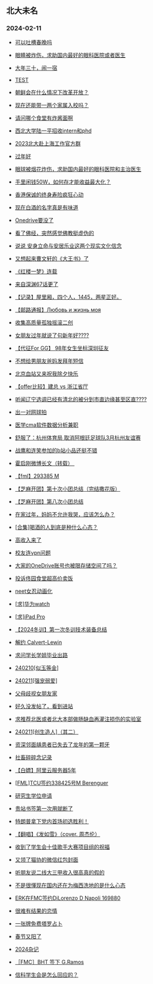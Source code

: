 ## 北大未名 
### 2024-02-11

+ [可以吐槽春晚吗](https://bbs.pku.edu.cn/v2/post-read.php?bid=890&threadid=18747085)

+ [眼睛被炸伤，求助国内最好的眼科医院或者医生](https://bbs.pku.edu.cn/v2/post-read.php?bid=351&threadid=18747220)

+ [大年三十，闹一宿](https://bbs.pku.edu.cn/v2/post-read.php?bid=890&threadid=18747052)

+ [TEST](https://bbs.pku.edu.cn/v2/post-read.php?bid=7&threadid=18655636)

+ [朝鲜会在什么情况下改革开放？](https://bbs.pku.edu.cn/v2/post-read.php?bid=155&threadid=18747141)

+ [现在还能带一两个家属入校吗？](https://bbs.pku.edu.cn/v2/post-read.php?bid=1431&threadid=18747188)

+ [请问哪个食堂有炸酱面啊](https://bbs.pku.edu.cn/v2/post-read.php?bid=1431&threadid=18739604)

+ [西北大学陆一平招收intern和phd](https://bbs.pku.edu.cn/v2/post-read.php?bid=51&threadid=18746500)

+ [2023北大赴上海工作官方群](https://bbs.pku.edu.cn/v2/post-read.php?bid=472&threadid=18573173)

+ [过年好](https://bbs.pku.edu.cn/v2/post-read.php?bid=468&threadid=18747122)

+ [眼球被烟花炸伤，求助国内最好的眼科医院和主治医生](https://bbs.pku.edu.cn/v2/post-read.php?bid=244&threadid=18747221)

+ [手里闲钱50W，如何存才能收益最大化？](https://bbs.pku.edu.cn/v2/post-read.php?bid=249&threadid=18746393)

+ [香港保诚的终身寿险疯狂心动](https://bbs.pku.edu.cn/v2/post-read.php?bid=249&threadid=18744949)

+ [现在白酒的名字真是有味道](https://bbs.pku.edu.cn/v2/post-read.php?bid=606&threadid=18746996)

+ [Onedrive要没了](https://bbs.pku.edu.cn/v2/post-read.php?bid=35&threadid=18744366)

+ [看了佛经，突然感觉佛教挺虚伪的](https://bbs.pku.edu.cn/v2/post-read.php?bid=10&threadid=18745982)

+ [说说 安身立命与安居乐业这两个现实文化信念](https://bbs.pku.edu.cn/v2/post-read.php?bid=10&threadid=18747167)

+ [又想起来曹文轩的《大王书》了](https://bbs.pku.edu.cn/v2/post-read.php?bid=218&threadid=18747082)

+ [《红楼一梦》连载](https://bbs.pku.edu.cn/v2/post-read.php?bid=1475&threadid=18747023)

+ [来自深渊67话更了](https://bbs.pku.edu.cn/v2/post-read.php?bid=108&threadid=18747232)

+ [【记录】屋里厢，四个人，1445，两星正好。](https://bbs.pku.edu.cn/v2/post-read.php?bid=90&threadid=18667701)

+ [【邮路通报】Любовь и жизнь моя](https://bbs.pku.edu.cn/v2/post-read.php?bid=1367&threadid=18736012)

+ [收集高质量孤独摇滚二创](https://bbs.pku.edu.cn/v2/post-read.php?bid=108&threadid=18436377)

+ [女朋友过年就说了句新年好????](https://bbs.pku.edu.cn/v2/post-read.php?bid=36&threadid=18747155)

+ [【代征For GG】 98年女生坐标深圳征友](https://bbs.pku.edu.cn/v2/post-read.php?bid=167&threadid=18747242)

+ [不想给男朋友爸妈发拜年短信](https://bbs.pku.edu.cn/v2/post-read.php?bid=36&threadid=18747166)

+ [北京血站又来祝我除夕快乐](https://bbs.pku.edu.cn/v2/post-read.php?bid=103&threadid=18747076)

+ [【offer比较】建总 vs 浙江省厅](https://bbs.pku.edu.cn/v2/post-read.php?bid=99&threadid=18747086)

+ [听闻辽宁选调已经有清北的被分到市直边缘甚至区直????](https://bbs.pku.edu.cn/v2/post-read.php?bid=99&threadid=18746993)

+ [出一对网球拍](https://bbs.pku.edu.cn/v2/post-read.php?bid=71&threadid=18666012)

+ [医学cma软件数据分析兼职](https://bbs.pku.edu.cn/v2/post-read.php?bid=419&threadid=18747234)

+ [舒服了：杭州体育局 取消阿根廷足球队3月杭州友谊赛](https://bbs.pku.edu.cn/v2/post-read.php?bid=93&threadid=18747091)

+ [战鹰和连笑参加的b站小品还挺不错](https://bbs.pku.edu.cn/v2/post-read.php?bid=643&threadid=18747087)

+ [霍启刚微博长文（转载） ](https://bbs.pku.edu.cn/v2/post-read.php?bid=93&threadid=18746364)

+ [【fml】293385 M](https://bbs.pku.edu.cn/v2/post-read.php?bid=519&threadid=18747250)

+ [【芝麻开团】第十次小团总结（完结撒花版）](https://bbs.pku.edu.cn/v2/post-read.php?bid=696&threadid=18747171)

+ [【芝麻开团】第八次小团总结](https://bbs.pku.edu.cn/v2/post-read.php?bid=696&threadid=18706176)

+ [在家过年，妈妈不允许我哭，应该怎么办？](https://bbs.pku.edu.cn/v2/post-read.php?bid=690&threadid=18746913)

+ [[合集]喝酒的人到底是种什么心态？](https://bbs.pku.edu.cn/v2/post-read.php?bid=690&threadid=18747212)

+ [高收入来了](https://bbs.pku.edu.cn/v2/post-read.php?bid=543&threadid=18747065)

+ [校友连vpn问题](https://bbs.pku.edu.cn/v2/post-read.php?bid=668&threadid=18746335)

+ [大家的OneDrive账号也被限存储空间了吗？](https://bbs.pku.edu.cn/v2/post-read.php?bid=668&threadid=18747058)

+ [投诉佟园食堂超高价卖饭](https://bbs.pku.edu.cn/v2/post-read.php?bid=438&threadid=18747159)

+ [neet女忍动画化](https://bbs.pku.edu.cn/v2/post-read.php?bid=108&threadid=18747260)

+ [[求]华为watch](https://bbs.pku.edu.cn/v2/post-read.php?bid=71&threadid=18746921)

+ [[求]iPad Pro](https://bbs.pku.edu.cn/v2/post-read.php?bid=71&threadid=18745479)

+ [【2024冬训】第一次冬训技术装备总结](https://bbs.pku.edu.cn/v2/post-read.php?bid=224&threadid=18747284)

+ [解约 Calvert-Lewin](https://bbs.pku.edu.cn/v2/post-read.php?bid=519&threadid=18747287)

+ [求问学长学姐毕业出路](https://bbs.pku.edu.cn/v2/post-read.php?bid=99&threadid=18747172)

+ [240210[似玉等金]](https://bbs.pku.edu.cn/v2/post-read.php?bid=104&threadid=18747307)

+ [240211[强宠弱爱]](https://bbs.pku.edu.cn/v2/post-read.php?bid=104&threadid=18747306)

+ [父母歧视女朋友家](https://bbs.pku.edu.cn/v2/post-read.php?bid=52&threadid=18747005)

+ [好久没发帖了，看到进站](https://bbs.pku.edu.cn/v2/post-read.php?bid=130&threadid=18734760)

+ [求推荐北医或者北大本部做肠缺血再灌注损伤的实验室](https://bbs.pku.edu.cn/v2/post-read.php?bid=138&threadid=18747315)

+ [240211[创生造人]（其二）](https://bbs.pku.edu.cn/v2/post-read.php?bid=104&threadid=18747314)

+ [资深邻面龋患者已失去了龙年的第一颗牙](https://bbs.pku.edu.cn/v2/post-read.php?bid=244&threadid=18747204)

+ [社畜碎碎念记录](https://bbs.pku.edu.cn/v2/post-read.php?bid=361&threadid=18746065)

+ [【白嫖】阿里云服务器5年](https://bbs.pku.edu.cn/v2/post-read.php?bid=1380&threadid=18674117)

+ [[FML]TCU签约338425号M Berenguer](https://bbs.pku.edu.cn/v2/post-read.php?bid=519&threadid=18747323)

+ [研究生学位申请](https://bbs.pku.edu.cn/v2/post-read.php?bid=138&threadid=18747328)

+ [贵站书签第一次用就断了](https://bbs.pku.edu.cn/v2/post-read.php?bid=162&threadid=18747338)

+ [特朗普拿下党内首场初选胜利！](https://bbs.pku.edu.cn/v2/post-read.php?bid=155&threadid=18740278)

+ [【翻唱】《发如雪》（cover. 周杰伦）](https://bbs.pku.edu.cn/v2/post-read.php?bid=79&threadid=18747329)

+ [收到了学生会十佳歌手大赛项目组的祝福](https://bbs.pku.edu.cn/v2/post-read.php?bid=79&threadid=18747081)

+ [又领了猫协的微信红包封面](https://bbs.pku.edu.cn/v2/post-read.php?bid=97&threadid=18747179)

+ [听朋友说二线大三甲收入很高真的假的](https://bbs.pku.edu.cn/v2/post-read.php?bid=99&threadid=18747230)

+ [不是很懂现在国内还在为梅西洗地的是什么心态](https://bbs.pku.edu.cn/v2/post-read.php?bid=93&threadid=18747337)

+ [ERK在FMC签约DiLorenzo D Napoli 169880](https://bbs.pku.edu.cn/v2/post-read.php?bid=519&threadid=18747340)

+ [很难有结果的恋情](https://bbs.pku.edu.cn/v2/post-read.php?bid=690&threadid=18747336)

+ [一张牌免费塔罗占卜](https://bbs.pku.edu.cn/v2/post-read.php?bid=103&threadid=18009142)

+ [春节又阳了](https://bbs.pku.edu.cn/v2/post-read.php?bid=244&threadid=18747312)

+ [2024杂记](https://bbs.pku.edu.cn/v2/post-read.php?bid=361&threadid=18726246)

+ [［FMC］BHT 签下 G.Ramos](https://bbs.pku.edu.cn/v2/post-read.php?bid=519&threadid=18747348)

+ [信科学生会是怎么回应的？](https://bbs.pku.edu.cn/v2/post-read.php?bid=647&threadid=18726263)

